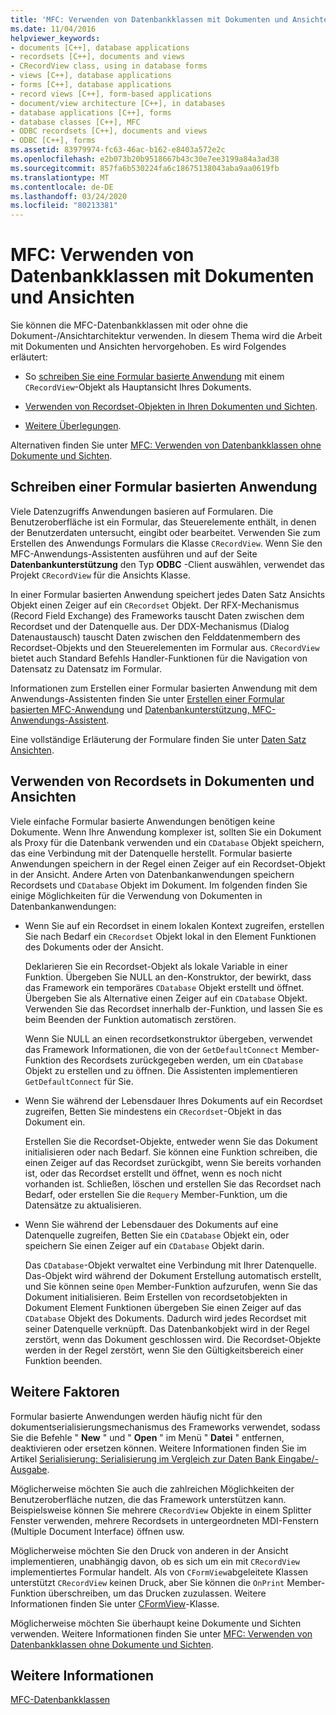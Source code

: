```yaml
---
title: 'MFC: Verwenden von Datenbankklassen mit Dokumenten und Ansichten'
ms.date: 11/04/2016
helpviewer_keywords:
- documents [C++], database applications
- recordsets [C++], documents and views
- CRecordView class, using in database forms
- views [C++], database applications
- forms [C++], database applications
- record views [C++], form-based applications
- document/view architecture [C++], in databases
- database applications [C++], forms
- database classes [C++], MFC
- ODBC recordsets [C++], documents and views
- ODBC [C++], forms
ms.assetid: 83979974-fc63-46ac-b162-e8403a572e2c
ms.openlocfilehash: e2b073b20b9518667b43c30e7ee3199a84a3ad38
ms.sourcegitcommit: 857fa6b530224fa6c18675138043aba9aa0619fb
ms.translationtype: MT
ms.contentlocale: de-DE
ms.lasthandoff: 03/24/2020
ms.locfileid: "80213381"
---
```

# <a name="mfc-using-database-classes-with-documents-and-views"></a>MFC: Verwenden von Datenbankklassen mit Dokumenten und Ansichten

Sie können die MFC-Datenbankklassen mit oder ohne die Dokument-/Ansichtarchitektur verwenden. In diesem Thema wird die Arbeit mit Dokumenten und Ansichten hervorgehoben. Es wird Folgendes erläutert:

- So [schreiben Sie eine Formular basierte Anwendung](#_core_writing_a_form.2d.based_application) mit einem `CRecordView`-Objekt als Hauptansicht Ihres Dokuments.

- [Verwenden von Recordset-Objekten in Ihren Dokumenten und Sichten](#_core_using_recordsets_in_documents_and_views).

- [Weitere Überlegungen](#_core_other_factors).

Alternativen finden Sie unter [MFC: Verwenden von Datenbankklassen ohne Dokumente und Sichten](../data/mfc-using-database-classes-without-documents-and-views.md).

##  <a name="writing-a-form-based-application"></a><a name="_core_writing_a_form.2d.based_application"></a>Schreiben einer Formular basierten Anwendung

Viele Datenzugriffs Anwendungen basieren auf Formularen. Die Benutzeroberfläche ist ein Formular, das Steuerelemente enthält, in denen der Benutzerdaten untersucht, eingibt oder bearbeitet. Verwenden Sie zum Erstellen des Anwendungs Formulars die Klasse `CRecordView`. Wenn Sie den MFC-Anwendungs-Assistenten ausführen und auf der Seite **Datenbankunterstützung** den Typ **ODBC** -Client auswählen, verwendet das Projekt `CRecordView` für die Ansichts Klasse.

In einer Formular basierten Anwendung speichert jedes Daten Satz Ansichts Objekt einen Zeiger auf ein `CRecordset` Objekt. Der RFX-Mechanismus (Record Field Exchange) des Frameworks tauscht Daten zwischen dem Recordset und der Datenquelle aus. Der DDX-Mechanismus (Dialog Datenaustausch) tauscht Daten zwischen den Felddatenmembern des Recordset-Objekts und den Steuerelementen im Formular aus. `CRecordView` bietet auch Standard Befehls Handler-Funktionen für die Navigation von Datensatz zu Datensatz im Formular.

Informationen zum Erstellen einer Formular basierten Anwendung mit dem Anwendungs-Assistenten finden Sie unter [Erstellen einer Formular basierten MFC-Anwendung](../mfc/reference/creating-a-forms-based-mfc-application.md) und [Datenbankunterstützung, MFC-Anwendungs-Assistent](../mfc/reference/database-support-mfc-application-wizard.md).

Eine vollständige Erläuterung der Formulare finden Sie unter [Daten Satz Ansichten](../data/record-views-mfc-data-access.md).

##  <a name="using-recordsets-in-documents-and-views"></a><a name="_core_using_recordsets_in_documents_and_views"></a>Verwenden von Recordsets in Dokumenten und Ansichten

Viele einfache Formular basierte Anwendungen benötigen keine Dokumente. Wenn Ihre Anwendung komplexer ist, sollten Sie ein Dokument als Proxy für die Datenbank verwenden und ein `CDatabase` Objekt speichern, das eine Verbindung mit der Datenquelle herstellt. Formular basierte Anwendungen speichern in der Regel einen Zeiger auf ein Recordset-Objekt in der Ansicht. Andere Arten von Datenbankanwendungen speichern Recordsets und `CDatabase` Objekt im Dokument. Im folgenden finden Sie einige Möglichkeiten für die Verwendung von Dokumenten in Datenbankanwendungen:

- Wenn Sie auf ein Recordset in einem lokalen Kontext zugreifen, erstellen Sie nach Bedarf ein `CRecordset` Objekt lokal in den Element Funktionen des Dokuments oder der Ansicht.

   Deklarieren Sie ein Recordset-Objekt als lokale Variable in einer Funktion. Übergeben Sie NULL an den-Konstruktor, der bewirkt, dass das Framework ein temporäres `CDatabase` Objekt erstellt und öffnet. Übergeben Sie als Alternative einen Zeiger auf ein `CDatabase` Objekt. Verwenden Sie das Recordset innerhalb der-Funktion, und lassen Sie es beim Beenden der Funktion automatisch zerstören.

   Wenn Sie NULL an einen recordsetkonstruktor übergeben, verwendet das Framework Informationen, die von der `GetDefaultConnect` Member-Funktion des Recordsets zurückgegeben werden, um ein `CDatabase` Objekt zu erstellen und zu öffnen. Die Assistenten implementieren `GetDefaultConnect` für Sie.

- Wenn Sie während der Lebensdauer Ihres Dokuments auf ein Recordset zugreifen, Betten Sie mindestens ein `CRecordset`-Objekt in das Dokument ein.

   Erstellen Sie die Recordset-Objekte, entweder wenn Sie das Dokument initialisieren oder nach Bedarf. Sie können eine Funktion schreiben, die einen Zeiger auf das Recordset zurückgibt, wenn Sie bereits vorhanden ist, oder das Recordset erstellt und öffnet, wenn es noch nicht vorhanden ist. Schließen, löschen und erstellen Sie das Recordset nach Bedarf, oder erstellen Sie die `Requery` Member-Funktion, um die Datensätze zu aktualisieren.

- Wenn Sie während der Lebensdauer des Dokuments auf eine Datenquelle zugreifen, Betten Sie ein `CDatabase` Objekt ein, oder speichern Sie einen Zeiger auf ein `CDatabase` Objekt darin.

   Das `CDatabase`-Objekt verwaltet eine Verbindung mit Ihrer Datenquelle. Das-Objekt wird während der Dokument Erstellung automatisch erstellt, und Sie können seine `Open` Member-Funktion aufzurufen, wenn Sie das Dokument initialisieren. Beim Erstellen von recordsetobjekten in Dokument Element Funktionen übergeben Sie einen Zeiger auf das `CDatabase` Objekt des Dokuments. Dadurch wird jedes Recordset mit seiner Datenquelle verknüpft. Das Datenbankobjekt wird in der Regel zerstört, wenn das Dokument geschlossen wird. Die Recordset-Objekte werden in der Regel zerstört, wenn Sie den Gültigkeitsbereich einer Funktion beenden.

##  <a name="other-factors"></a><a name="_core_other_factors"></a>Weitere Faktoren

Formular basierte Anwendungen werden häufig nicht für den dokumentserialisierungsmechanismus des Frameworks verwendet, sodass Sie die Befehle " **New** " und " **Open** " im Menü " **Datei** " entfernen, deaktivieren oder ersetzen können. Weitere Informationen finden Sie im Artikel [Serialisierung: Serialisierung im Vergleich zur Daten Bank Eingabe/-Ausgabe](../mfc/serialization-serialization-vs-database-input-output.md).

Möglicherweise möchten Sie auch die zahlreichen Möglichkeiten der Benutzeroberfläche nutzen, die das Framework unterstützen kann. Beispielsweise können Sie mehrere `CRecordView` Objekte in einem Splitter Fenster verwenden, mehrere Recordsets in untergeordneten MDI-Fenstern (Multiple Document Interface) öffnen usw.

Möglicherweise möchten Sie den Druck von anderen in der Ansicht implementieren, unabhängig davon, ob es sich um ein mit `CRecordView` implementiertes Formular handelt. Als von `CFormView`abgeleitete Klassen unterstützt `CRecordView` keinen Druck, aber Sie können die `OnPrint` Member-Funktion überschreiben, um das Drucken zuzulassen. Weitere Informationen finden Sie unter [CFormView](../mfc/reference/cformview-class.md)-Klasse.

Möglicherweise möchten Sie überhaupt keine Dokumente und Sichten verwenden. Weitere Informationen finden Sie unter [MFC: Verwenden von Datenbankklassen ohne Dokumente und Sichten](../data/mfc-using-database-classes-without-documents-and-views.md).

## <a name="see-also"></a>Weitere Informationen

[MFC-Datenbankklassen](../data/mfc-database-classes-odbc-and-dao.md)
